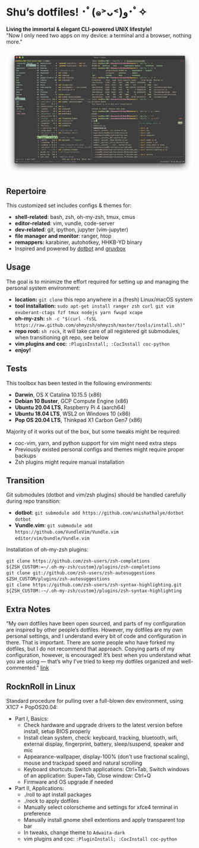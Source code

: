 # Shu’s dotfiles! ･ﾟ(๑˃ᴗ˂)ﻭ･ﾟ✧

**Living the immortal \& elegant CLI-powered UNIX lifestyle!**  
"Now I only need two apps on my device: a terminal and a browser, nothing more."  

![screenshot](./assets/screenshot.png)


## Repertoire

This customized set includes configs \& themes for:
- **shell-related**: bash, zsh, oh-my-zsh, tmux, cmus
- **editor-related**: vim, vundle, code-server
- **dev-related**: git, ipython, jupyter (vim-jupyter)
- **file manager and monitor**: ranger, htop
- **remappers:** karabiner, autohotkey, HHKB-YD binary
- Inspired and powered by [dotbot](https://github.com/anishathalye/dotbot) and [gruvbox](https://github.com/morhetz/gruvbox)


## Usage

The goal is to minimize the effort required for setting up and managing the personal system environment:
- **location:** `git clone` this repo anywhere in a (fresh) Linux/macOS system 
- **tool installation:** `sudo apt-get install ranger zsh curl git vim exuberant-ctags fzf tmux nodejs yarn fwupd xcape`
- **oh-my-zsh:** `sh -c "$(curl -fsSL https://raw.github.com/ohmyzsh/ohmyzsh/master/tools/install.sh)"`
- **repo root:**  `sh rock`, it will take care of all registered git submodules, when transitioning git repo, see below
- **vim plugins and coc**: `:PluginInstall; :CocInstall coc-python`
- **enjoy!**


## Tests

This toolbox has been tested in the following environments:
- **Darwin**, OS X Catalina 10.15.5 (x86)
- **Debian 10 Buster**, GCP Compute Engine (x86)
- **Ubuntu 20.04 LTS**, Raspberry Pi 4 (aarch64)
- **Ubuntu 18.04 LTS**, WSL2 on Windows 10 (x86)
- **Pop OS 20.04 LTS**, Thinkpad X1 Carbon Gen7 (x86)

Majority of it works out of the box, but some tweaks might be required:
- coc-vim, yarn, and python support for vim might need extra steps
- Previously existed personal configs and themes might require proper backups
- Zsh plugins might require manual installation


## Transition

Git submodules (dotbot and vim/zsh plugins) should be handled carefully during repo transition:
- **dotbot**: `git submodule add https://github.com/anishathalye/dotbot dotbot`
- **Vundle.vim**: `git submodule add https://github.com/VundleVim/Vundle.vim editor/vim/bundle/Vundle.vim`

Installation of oh-my-zsh plugins:
```
git clone https://github.com/zsh-users/zsh-completions ${ZSH_CUSTOM:=~/.oh-my-zsh/custom}/plugins/zsh-completions
git clone git://github.com/zsh-users/zsh-autosuggestions $ZSH_CUSTOM/plugins/zsh-autosuggestions
git clone https://github.com/zsh-users/zsh-syntax-highlighting.git ${ZSH_CUSTOM:-~/.oh-my-zsh/custom}/plugins/zsh-syntax-highlighting
```


## Extra Notes

"My own dotfiles have been open sourced, and parts of my configuration are inspired by other people’s dotfiles. However, my dotfiles are my own personal settings, and I understand every bit of code and configuration in there. That is important. There are some people who have forked my dotfiles, but I do not recommend that approach. Copying parts of my configuration, however, is encouraged! It’s best when you understand what you are using — that’s why I’ve tried to keep my dotfiles organized and well-commented." [link](https://www.anishathalye.com/2014/08/03/managing-your-dotfiles/)


## RocknRoll in Linux

Standard procedure for pulling over a full-blown dev environment, using X1C7 + PopOS20.04:
- Part I, Basics: 
    - Check hardware and upgrade drivers to the latest version before install, setup BIOS properly
    - Install clean system, check: keyboard, tracking, bluetooth, wifi, external display, fingerprint, battery, sleep/suspend, speaker and mic
    - Appearance-wallpaper, display-100% (don't use fractional scaling), mouse and trackpad speed and natural scrolling
    - Keyboard shortcuts: Switch applications: Ctrl+Tab, Switch windows of an application: Super+Tab, Close window: Ctrl+Q
    - Firmware and OS upgrade if needed
- Part II, Applications:
    - ./roll to apt install packages
    - ./rock to apply dotfiles
    - Manually select colorscheme and settings for xfce4 terminal in preference
    - Manually install gnome shell extentions and apply transparent top bar
    - In tweaks, change theme to `Adwaita-dark`
    - vim plugins and coc: `:PluginInstall; :CocInstall coc-python`


